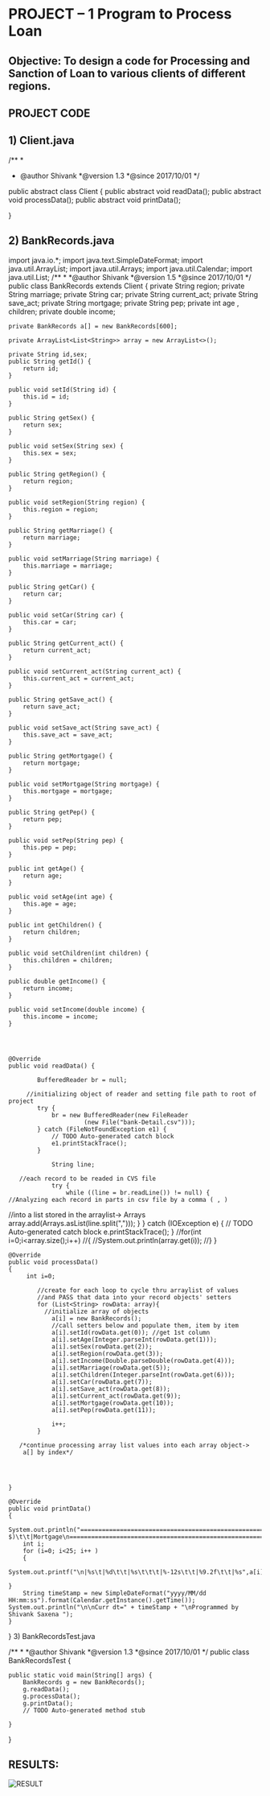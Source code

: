 # PROJECT – 1 Program to Process Loan

## Objective: To design a code for Processing and Sanction of Loan to various clients of different regions.

## PROJECT CODE

## 1)	Client.java


/**
 * 
 * @author Shivank
 *@version 1.3
 *@since 2017/10/01
 */

public abstract class Client
{
	public abstract void readData();
	public abstract void processData();
	public abstract void printData();
	

}

## 2)	BankRecords.java

import java.io.*;
import java.text.SimpleDateFormat;
import java.util.ArrayList;
import java.util.Arrays;
import java.util.Calendar;
import java.util.List;
/**
 * 
 *@author Shivank
 *@version 1.5
 *@since 2017/10/01
 */
public class BankRecords extends Client
{
	private String region;
	private String marriage;
	private String car;
	private String current_act;
	private String save_act;
	private String mortgage;
	private String pep;
	private int age , children;
	private double income;
	
	private BankRecords a[] = new BankRecords[600];
	
	private ArrayList<List<String>> array = new ArrayList<>();

	private String id,sex;
	public String getId() {
		return id;
	}

	public void setId(String id) {
		this.id = id;
	}

	public String getSex() {
		return sex;
	}

	public void setSex(String sex) {
		this.sex = sex;
	}

	public String getRegion() {
		return region;
	}

	public void setRegion(String region) {
		this.region = region;
	}

	public String getMarriage() {
		return marriage;
	}

	public void setMarriage(String marriage) {
		this.marriage = marriage;
	}

	public String getCar() {
		return car;
	}

	public void setCar(String car) {
		this.car = car;
	}

	public String getCurrent_act() {
		return current_act;
	}

	public void setCurrent_act(String current_act) {
		this.current_act = current_act;
	}

	public String getSave_act() {
		return save_act;
	}

	public void setSave_act(String save_act) {
		this.save_act = save_act;
	}

	public String getMortgage() {
		return mortgage;
	}

	public void setMortgage(String mortgage) {
		this.mortgage = mortgage;
	}

	public String getPep() {
		return pep;
	}

	public void setPep(String pep) {
		this.pep = pep;
	}

	public int getAge() {
		return age;
	}

	public void setAge(int age) {
		this.age = age;
	}

	public int getChildren() {
		return children;
	}

	public void setChildren(int children) {
		this.children = children;
	}

	public double getIncome() {
		return income;
	}

	public void setIncome(double income) {
		this.income = income;
	}


	

	@Override
	public void readData() {
		
			BufferedReader br = null;

	     //initializing object of reader and setting file path to root of project
	     	try {
				br = new BufferedReader(new FileReader
				         (new File("bank-Detail.csv")));
			} catch (FileNotFoundException e1) {
				// TODO Auto-generated catch block
				e1.printStackTrace();
			}

				String line;
	            
	   //each record to be readed in CVS file
				try {
					while ((line = br.readLine()) != null) {
	//Analyzing each record in parts in csv file by a comma ( , )
//into a list stored in the arraylist-> Arrays
	array.add(Arrays.asList(line.split(",")));
					}
				} catch (IOException e) {
// TODO Auto-generated catch block
		e.printStackTrace();
}
	//for(int i=0;i<array.size();i++)
	//{
	//System.out.println(array.get(i));
	//}	
}

	@Override
	public void processData() 
	{
		 int i=0;

		    //create for each loop to cycle thru arraylist of values 
		    //and PASS that data into your record objects' setters 
		    for (List<String> rowData: array){
		      //initialize array of objects
		    	a[i] = new BankRecords();
		    	//call setters below and populate them, item by item
		    	a[i].setId(rowData.get(0)); //get 1st column
		    	a[i].setAge(Integer.parseInt(rowData.get(1)));
		    	a[i].setSex(rowData.get(2));
		    	a[i].setRegion(rowData.get(3));
		    	a[i].setIncome(Double.parseDouble(rowData.get(4)));
		    	a[i].setMarriage(rowData.get(5));
		    	a[i].setChildren(Integer.parseInt(rowData.get(6)));
		    	a[i].setCar(rowData.get(7));
		    	a[i].setSave_act(rowData.get(8));
		    	a[i].setCurrent_act(rowData.get(9));
		    	a[i].setMortgage(rowData.get(10));
		    	a[i].setPep(rowData.get(11));
		    	
		    	i++;
		    }

       /*continue processing array list values into each array object->
        a[] by index*/
      

		
		
	}

	@Override
	public void printData() 
	{
		System.out.println("==================================================================================================================\n|ID\t\t|AGE\t\t|SEX\t\t\t|Region\t\t\t|INCOME(in $)\t\t|Mortgage\n==================================================================================================================");
    	int i;
    	for (i=0; i<25; i++ )
    	{
    		System.out.printf("\n|%s\t|%d\t\t|%s\t\t\t|%-12s\t\t|%9.2f\t\t|%s",a[i].getId(),a[i].getAge(),a[i].getSex(),a[i].getRegion(),a[i].getIncome(),a[i].getMortgage());
		
	}
    	String timeStamp = new SimpleDateFormat("yyyy/MM/dd HH:mm:ss").format(Calendar.getInstance().getTime());
	System.out.println("\n\nCurr dt=" + timeStamp + "\nProgrammed by Shivank Saxena ");
	}	
}
3)	BankRecordsTest.java

/**
 * 
 *@author Shivank
 *@version 1.3
 *@since 2017/10/01
 */
public class BankRecordsTest {

	public static void main(String[] args) {
		BankRecords g = new BankRecords();
		g.readData();
		g.processData();
		g.printData();
		// TODO Auto-generated method stub

	}

}

## RESULTS:
![RESULT](https://github.com/ssaxena12/Object-Oriented-Application-Development/blob/master/BankLoan_Lab_02/Output.PNG)
 
